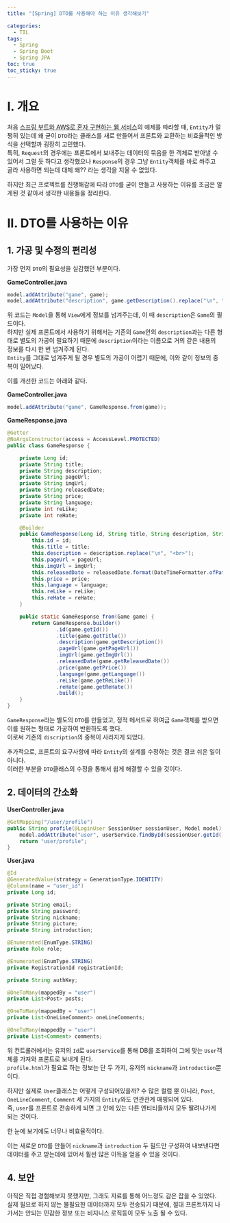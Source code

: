```yaml
---
title: "[Spring] DTO를 사용해야 하는 이유 생각해보기"

categories:
  - TIL
tags:
  - Spring
  - Spring Boot
  - Spring JPA
toc: true
toc_sticky: true
---
```


# I. 개요

처음 [스프링 부트와 AWS로 혼자 구현하는 웹 서비스](http://aladin.kr/p/SMD0O)의 예제를 따라할 때, `Entity`가 멀쩡히 있는데 왜 굳이 `DTO`라는 클래스를 새로 만들어서 프론트와 교환하는 비효율적인 방식을 선택할까 굉장히 고민했다.  
특히, `Request`의 경우에는 프론트에서 보내주는 데이터의 묶음을 한 객체로 받아낼 수 있어서 그럴 듯 하다고 생각했으나 `Response`의 경우 그냥 `Entity`객체를 바로 쏴주고 골라 사용하면 되는데 대체 왜?? 라는 생각을 지울 수 없었다.

하지만 최근 프로젝트를 진행해감에 따라 `DTO`를 굳이 만들고 사용하는 이유를 조금은 알게된 것 같아서 생각한 내용들을 정리한다.

# II. DTO를 사용하는 이유

## 1. 가공 및 수정의 편리성

가장 먼저 `DTO`의 필요성을 실감했던 부분이다.

__GameController.java__

```java
model.addAttribute("game", game);
model.addAttribute("description", game.getDescription().replace("\n", "<br>"));
```

위 코드는 `Model`을 통해 `View`에게 정보를 넘겨주는데, 이 때 `description`은 `Game`의 필드이다.  
하지만 실제 프론트에서 사용하기 위해서는 기존의 `Game`안의 `description`과는 다른 형태로 별도의 가공이 필요하기 때문에 `description`이라는 이름으로 거의 같은 내용의 정보를 다시 한 번 넘겨주게 된다.  
`Entity`를 그대로 넘겨주게 될 경우 별도의 가공이 어렵기 때문에, 이와 같이 정보의 중복이 일어났다.


이를 개선한 코드는 아래와 같다.

__GameController.java__

```java
model.addAttribute("game", GameResponse.from(game));
```

__GameResponse.java__

```java
@Getter
@NoArgsConstructor(access = AccessLevel.PROTECTED)
public class GameResponse {

    private Long id;
    private String title;
    private String description;
    private String pageUrl;
    private String imgUrl;
    private String releasedDate;
    private String price;
    private String language;
    private int reLike;
    private int reHate;

    @Builder
    public GameResponse(Long id, String title, String description, String pageUrl, String imgUrl, LocalDate releasedDate, String price, String language, int reLike, int reHate) {
        this.id = id;
        this.title = title;
        this.description = description.replace("\n", "<br>");
        this.pageUrl = pageUrl;
        this.imgUrl = imgUrl;
        this.releasedDate = releasedDate.format(DateTimeFormatter.ofPattern("yyyy.MM.dd"));
        this.price = price;
        this.language = language;
        this.reLike = reLike;
        this.reHate = reHate;
    }

    public static GameResponse from(Game game) {
        return GameResponse.builder()
                .id(game.getId())
                .title(game.getTitle())
                .description(game.getDescription())
                .pageUrl(game.getPageUrl())
                .imgUrl(game.getImgUrl())
                .releasedDate(game.getReleasedDate())
                .price(game.getPrice())
                .language(game.getLanguage())
                .reLike(game.getReLike())
                .reHate(game.getReHate())
                .build();
    }
}
```

`GameResponse`라는 별도의 `DTO`를 만들었고, 정적 메서드로 하여금 `Game`객체를 받으면 이를 원하는 형태로 가공하여 반환하도록 했다.  
이로써 기존의 `discription`의 중복이 사라지게 되었다.

추가적으로, 프론트의 요구사항에 따라 `Entity`의 설계를 수정하는 것은 결코 쉬운 일이 아니다.  
이러한 부분을 `DTO`클래스의 수정을 통해서 쉽게 해결할 수 있을 것이다.

## 2. 데이터의 간소화

__UserController.java__

```java
@GetMapping("/user/profile")
public String profile(@LoginUser SessionUser sessionUser, Model model) {
    model.addAttribute("user", userService.findById(sessionUser.getId()));
    return "user/profile";
}
```

__User.java__
```java
@Id
@GeneratedValue(strategy = GenerationType.IDENTITY)
@Column(name = "user_id")
private Long id;

private String email;
private String password;
private String nickname;
private String picture;
private String introduction;

@Enumerated(EnumType.STRING)
private Role role;

@Enumerated(EnumType.STRING)
private RegistrationId registrationId;

private String authKey;

@OneToMany(mappedBy = "user")
private List<Post> posts;

@OneToMany(mappedBy = "user")
private List<OneLineComment> oneLineComments;

@OneToMany(mappedBy = "user")
private List<Comment> comments;
```

위 컨트롤러에서는 유저의 `Id`로 `userService`를 통해 DB를 조회하여 그에 맞는 `User`객체를 가져와 프론트로 보내게 된다.  
`profile.html`가 필요로 하는 정보는 단 두 가지, 유저의 `nickname`과 `introduction`뿐이다.

하지만 실제로 `User`클래스는 어떻게 구성되어있을까?
수 많은 컬럼 뿐 아니라, `Post`, `OneLineComment`, `Comment` 세 가지의 `Entity`와도 연관관계 매핑되어 있다.  
즉, `user`를 프론트로 전송하게 되면 그 안에 있는 다른 엔티티들까지 모두 딸려나가게 되는 것이다.

한 눈에 보기에도 너무나 비효율적이다.

이는 새로운 `DTO`를 만들어 `nickname`과 `introduction` 두 필드만 구성하여 내보낸다면 데이터를 주고 받는데에 있어서 훨씬 많은 이득을 얻을 수 있을 것이다.


## 4. 보안

아직은 직접 경험해보지 못했지만, 그래도 자료를 통해 어느정도 감은 잡을 수 있었다.  
실제 필요로 하지 않는 불필요한 데이터까지 모두 전송되기 때문에, 절대 프론트까지 나가서는 안되는 민감한 정보 또는 비지니스 로직등이 모두 노출 될 수 있다.